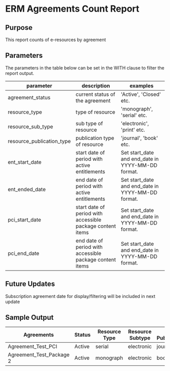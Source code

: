 # ERM Agreements Count Report

## Purpose

This report counts of e-resources by agreement

## Parameters

The parameters in the table below can be set in the WITH clause to filter the report output.

| parameter | description | examples |
| --- | --- | --- |
| agreement_status | current status of the agreement | 'Active', 'Closed' etc. |
| resource_type | type of resource | 'monograph', 'serial' etc. |
| resource_sub_type | sub type of resource | 'electronic', 'print' etc. |
| resource_publication_type | publication type of resource | 'journal', 'book' etc. |
| ent_start_date | start date of period with active entitlements | Set start\_date and end\_date in YYYY-MM-DD format. |
| ent_ended_date | end date of period with active entitlements | Set start\_date and end\_date in YYYY-MM-DD format. |
| pci_start_date | start date of period with accessible package content items | Set start\_date and end\_date in YYYY-MM-DD format. |
| pci_end_date |  end date of period with accessible package content items | Set start\_date and end\_date in YYYY-MM-DD format. |

## Future Updates
Subscription agreement date for display/filtering will be included in next update  

## Sample Output

|Agreements|Status|Resource Type|Resource Subtype|Resource Publicationtype|Count|
|----------|----------|----------|----------|----------|----------|
|Agreement_Test_PCI |Active|serial|electronic|journal|44|
|Agreement_Test_Package 2|Active|monograph|electronic|book|30|
